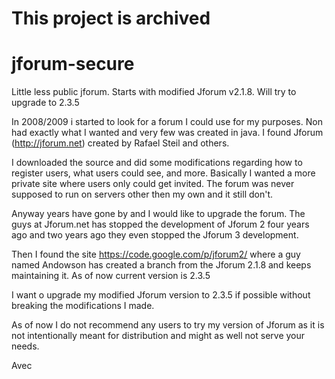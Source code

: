 # This project is archived



jforum-secure
=============

Little less public jforum. Starts with modified Jforum v2.1.8. Will try to upgrade to 2.3.5 

In 2008/2009 i started to look for a forum I could use for my purposes. Non had exactly what I wanted and very few was created in java. I found Jforum (http://jforum.net) created by Rafael Steil and others.

I downloaded the source and did some modifications regarding how to register users, what users could see, and more. Basically I wanted a more private site where users only could get invited. The forum was never supposed to run on servers other then my own and it still don't.

Anyway years have gone by and I would like to upgrade the forum. The guys at Jforum.net has stopped the development of Jforum 2 four years ago and two years ago they even stopped the Jforum 3 development. 

Then I found the site https://code.google.com/p/jforum2/ where a guy named Andowson has created a branch from the Jforum 2.1.8 and keeps maintaining it. As of now current version is 2.3.5

I want o upgrade my modified Jforum version to 2.3.5 if possible without breaking the modifications I made.

As of now I do not recommend any users to try my version of Jforum as it is not intentionally meant for distribution and might as well not serve your needs.

Avec

